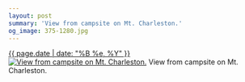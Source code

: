 ```yaml
---
layout: post
summary: 'View from campsite on Mt. Charleston.'
og_image: 375-1280.jpg
---
```


<p>
  <time><a href="/375">{{ page.date | date: "%B %e, %Y" }}</a></time>
  <a href="/375"><img src="{{ site.assets_url }}/375-640.jpg" srcset="{{ site.assets_url }}/375-1280.jpg 1280w, {{ site.assets_url }}/375-960.jpg 960w, {{ site.assets_url }}/375-640.jpg 640w, {{ site.assets_url }}/375-320.jpg 320w" sizes="(min-width: 700px) 50vw, calc(100vw - 2rem)" alt="View from campsite on Mt. Charleston." /></a>
  <span>View from campsite on Mt. Charleston.</span>
</p>
